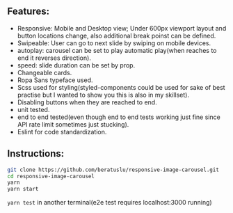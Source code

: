 ## Features:
- Responsive: Mobile and Desktop view; Under 600px viewport layout and button locations change, also additional break poinst can be defined.
- Swipeable: User can go to next slide by swiping on mobile devices.
- autoplay: carousel can be set to play automatic play(when reaches to end it reverses direction).
- speed: slide duration can be set by prop.
- Changeable cards.
- Ropa Sans typeface used.
- Scss used for styling(styled-components could be used for sake of best practise but I wanted to show you this is also in my skillset).
- Disabling buttons when they are reached to end.
- unit tested.
- end to end tested(even though end to end tests working just fine since API rate limit sometimes just stucking).
- Eslint for code standardization.

## Instructions:

```sh
git clone https://github.com/beratuslu/responsive-image-carousel.git
cd responsive-image-carousel
yarn
yarn start
```
`yarn test` in another terminal(e2e test requires localhost:3000 running)
